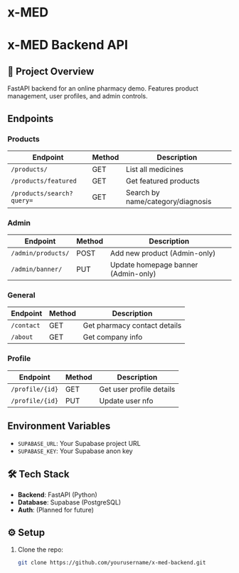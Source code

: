 # x-MED

# x-MED Backend API  

## **📌 Project Overview**  
FastAPI backend for an online pharmacy demo. Features product management, user profiles, and admin controls.  

## **Endpoints**  

### **Products**  
| Endpoint | Method | Description |  
|----------|--------|-------------|  
| `/products/` | GET | List all medicines |  
| `/products/featured` | GET | Get featured products |  
| `/products/search?query=` | GET | Search by name/category/diagnosis |  

### **Admin**  
| Endpoint | Method | Description |  
|----------|--------|-------------|  
| `/admin/products/` | POST | Add new product (Admin-only) |  
| `/admin/banner/` | PUT | Update homepage banner (Admin-only) |  

### **General**  
| Endpoint | Method | Description |  
|----------|--------|-------------|  
| `/contact` | GET | Get pharmacy contact details |  
| `/about` | GET | Get company info |  


### **Profile**  
| Endpoint | Method | Description |  
|----------|--------|-------------|  
| `/profile/{id}` | GET | Get user profile details |  
| `/profile/{id}` | PUT | Update user nfo |  

## **Environment Variables**  
- `SUPABASE_URL`: Your Supabase project URL  
- `SUPABASE_KEY`: Your Supabase anon key  

## **🛠 Tech Stack**  
- **Backend**: FastAPI (Python)  
- **Database**: Supabase (PostgreSQL)  
- **Auth**: (Planned for future)  

## **⚙️ Setup**  
1. Clone the repo:  
   ```bash  
   git clone https://github.com/yourusername/x-med-backend.git  

